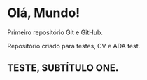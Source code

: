# Olá, Mundo!
 Primeiro repositório Git e GitHub.

Repositório criado para testes, CV e ADA test.

## TESTE, SUBTÍTULO ONE.